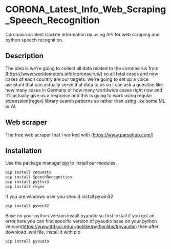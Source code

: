 # CORONA_Latest_Info_Web_Scraping_Speech_Recognition
Coronavirus latest Update Information by using API for web scraping and python speech recognition. 

## Description

The idea is we're going to collect all data related to the coronavirus from (https://www.worldometers.info/coronavirus/) so all total cases and new cases of each country are our targets. we're going to set up a voice assistant that can actually serve that data to us so I can ask a question like how many cases in Germany or how many worldwide cases right now and it'll actually give us a response and this is going to work using regular expression(regex) library search patterns so rather than using like some ML or AI.


## Web scraper 
 The free web scraper that I worked with (https://www.parsehub.com/)
 
## Installation

Use the package manager [pip](https://pip.pypa.io/en/stable/) to install our modules.

```bash
pip install requests
pip install SpeechRecognition
pip install pyttsx3
pip install regex
```
If you are windows user you should install pywin32
```bash
pip install pywin32
```
Base on your python version install pyaudio so first install if you got an error,here you can find specific version of pyaudio base on your python version(https://www.lfd.uci.edu/~gohlke/pythonlibs/#pyaudio) then after download .whl file, install it with pip
```bash
pip install pyaudio
```


